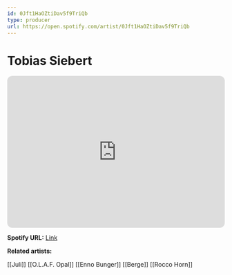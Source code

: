 ```yaml
---
id: 0Jft1HaOZtiDav5f9TriQb
type: producer
url: https://open.spotify.com/artist/0Jft1HaOZtiDav5f9TriQb
---
```

# Tobias Siebert

<iframe style="border-radius:12px" src="https://open.spotify.com/embed/artist/0Jft1HaOZtiDav5f9TriQb" width="100%" height="352" frameBorder="0" allowfullscreen="" allow="autoplay; clipboard-write; encrypted-media; fullscreen; picture-in-picture" loading="lazy"></iframe>

**Spotify URL:** [Link](https://open.spotify.com/artist/0Jft1HaOZtiDav5f9TriQb)

**Related artists:**

[[Juli]]
[[O.L.A.F. Opal]]
[[Enno Bunger]]
[[Berge]]
[[Rocco Horn]]
